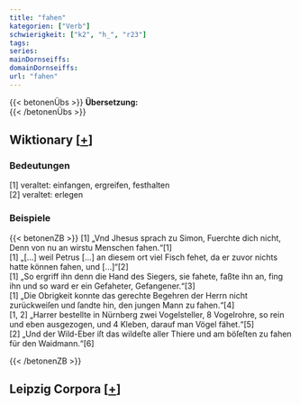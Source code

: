 ```yaml
---
title: "fahen"
kategorien: ["Verb"]
schwierigkeit: ["k2", "h_", "r23"]
tags:
series:
mainDornseiffs:
domainDornseiffs:
url: "fahen"
---
```


{{< betonenÜbs >}}
**Übersetzung:**  
{{< /betonenÜbs >}}

## Wiktionary [[+](https://de.wiktionary.org/wiki/fahen)]

### Bedeutungen
[1] veraltet: einfangen, ergreifen, festhalten  
[2] veraltet: erlegen  

### Beispiele
{{< betonenZB >}}
[1] „Vnd Jhesus sprach zu Simon, Fuerchte dich nicht, Denn von nu an wirstu Menschen fahen.“[1]  
[1] „[...] weil Petrus [...] an diesem ort viel Fisch fehet, da er zuvor nichts hatte können fahen, und [...]“[2]  
[1] „So ergriff ihn denn die Hand des Siegers, sie fahete, faßte ihn an, fing ihn und so ward er ein Gefaheter, Gefangener.“[3]  
[1] „Die Obrigkeit konnte das gerechte Begehren der Herrn nicht zurückweiſen und ſandte hin, den jungen Mann zu fahen.“[4]  
[1, 2] „Harrer bestellte in Nürnberg zwei Vogelsteller, 8 Vogelrohre, so rein und eben ausgezogen, und 4 Kleben, darauf man Vögel fähet.“[5]  
[2] „Und der Wild-Eber iſt das wildeſte aller Thiere und am böſeſten zu fahen für den Waidmann.“[6]  

{{< /betonenZB >}}

## Leipzig Corpora [[+](https://corpora.uni-leipzig.de/en/res?word=fahen&corpusId=deu_newscrawl-public_2018)]

